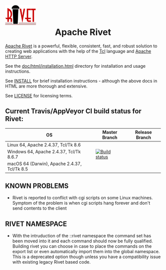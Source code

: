 # ![Rivet Logo](doc/images/home.png) <center>Apache Rivet</center> 

[Apache Rivet](https://tcl.apache.org/rivet/) is a powerful, flexible, consistent, fast, and robust solution to creating web applications with the help of the [Tcl](http://www.tcl.tk/) language and [Apache HTTP Server](https://httpd.apache.org/).

See the [doc/html/installation.html](doc/html/installation.html) directory for installation and usage instructions.

See [INSTALL](INSTALL) for brief installation instructions - although the above docs in HTML are more thorough and extensive.

See [LICENSE](LICENSE) for licensing terms.


## Current Travis/AppVeyor CI build status for Rivet:

| OS | Master Branch | Release Branch |
---|---|---
| Linux 64, Apache 2.4.37, Tcl/Tk 8.6 |  | |
| Windows 64, Apache 2.4.37, Tcl/Tk 8.6.7 | [![Build status](https://ci.appveyor.com/api/projects/status/3si279ye7gxl7wgg?svg=true)](https://ci.appveyor.com/project/petasis/tcl-rivet) | |
| macOS 64 (Darwin), Apache 2.4.37, Tcl/Tk 8.5 |  | |


## KNOWN PROBLEMS

 - Rivet is reported to conflict with cgi scripts on some Linux machines. Symptom of the problem is when cgi scripts hang forever and don't send contents to the client

## RIVET NAMESPACE

 - With the intruduction of the ::rivet namespace the command set has been moved into it and each command should now be fully qualified. Building rivet you can choose in case to place the commands on the export 
 list or even automatically import them into the global namespace. This is a deprecated option though unless you have a compatibility issue with existing legacy Rivet based code.

